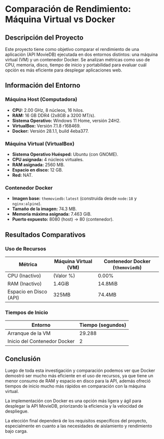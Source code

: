 # Comparación de Rendimiento: Máquina Virtual vs Docker

## Descripción del Proyecto

Este proyecto tiene como objetivo comparar el rendimiento de una aplicación (API MovieDB) ejecutada en dos entornos distintos: una máquina virtual (VM) y un contenedor Docker. Se analizan métricas como uso de CPU, memoria, disco, tiempo de inicio y portabilidad para evaluar cuál opción es más eficiente para desplegar aplicaciones web.

## Información del Entorno

### Máquina Host (Computadora)

- **CPU:** 2.00 GHz, 8 núcleos, 16 hilos.
- **RAM:** 16 GB DDR4 (2x8GB a 3200 MT/s).
- **Sistema Operativo:** Windows 11 Home, versión 24H2.
- **VirtualBox:** Versión 7.1.8 r168469.
- **Docker:** Versión 28.1.1, build 4eba377.

### Máquina Virtual (VirtualBox)

- **Sistema Operativo Huésped:** Ubuntu (con GNOME).
- **CPU asignada:** 4 núcleos virtuales.
- **RAM asignada:** 2560 MB.
- **Espacio en disco:** 12 GB.
- **Red:** NAT.

### Contenedor Docker

- **Imagen base:** `themoviedb:latest` (construida desde `node:18` y `nginx:alpine`).
- **Tamaño de la imagen:** 74.3 MB.
- **Memoria máxima asignada:** 7.463 GiB.
- **Puerto expuesto:** 8080 (host) → 80 (contenedor).

## Resultados Comparativos

### Uso de Recursos

| Métrica                 | Máquina Virtual (VM) | Contenedor Docker (`themoviedb`) |
|-------------------------|----------------------|----------------------------------|
| CPU (Inactivo)          | (Valor %)            | 0.00%                            |
| RAM (Inactivo)          | 1.4GiB               | 14.8MiB                          |
| Espacio en Disco (API)  | 325MB                | 74.4MB                           |

### Tiempos de Inicio

| Entorno                          | Tiempo (segundos) |
|----------------------------------|-------------------|
| Arranque de la VM                | 29.288            |
| Inicio del Contenedor Docker     | 2                 |

## Conclusión

Luego de toda esta investigación y comparación podemos ver que Docker demostró ser mucho más eficiente en el uso de recursos, ya que tiene un menor consumo de RAM y espacio en disco para la API, además ofreció tiempos de inicio mucho más rápidos en comparación con la máquina virtual. 

La implementación con Docker es una opción más ligera y ágil para desplegar la API MovieDB, priorizando la eficiencia y la velocidad de despliegue. 

La elección final dependerá de los requisitos específicos del proyecto, especialmente en cuanto a las necesidades de aislamiento y rendimiento bajo carga.
